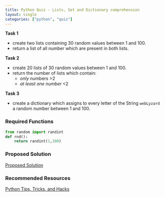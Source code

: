 ```yaml
---
title: Python Quiz - Lists, Set and Dictionary comprehension
layout: single
categories: ["python", "quiz"]
---
```


**Task 1**

-   create two lists containing 30 random values between 1 and 100.
-   return a list of all number which are present in both lists.

**Task 2**

-   create 20 lists of 30 random values between 1 and 100.
-   return the number of lists which contain:
    -   *only* numbers &gt;2
    -   *at least one number* &lt;2

**Task 3**

-   create a dictionary which assigns to every letter of the String
    `webLyzard` a random number between 1 and 100.


### Required Functions

``` python
from random import randint
def rnd():
    return randint(1,100)
```


### Proposed Solution

[Proposed Solution](/wiki/P+29072011-Solution "wikilink")

### Recommended Resources

[Python Tips, Tricks, and Hacks](http://www.siafoo.net/article/52)

